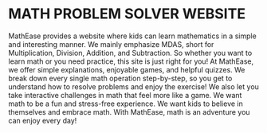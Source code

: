 # MATH PROBLEM SOLVER WEBSITE
MathEase provides a website where kids can learn mathematics in a simple and interesting manner. We mainly emphasize MDAS, short for Multiplication, Division, Addition, and Subtraction. So whether you want to learn math or you need practice, this site is just right for you!
At MathEase, we offer simple explanations, enjoyable games, and helpful quizzes. We break down every single math operation step-by-step, so you get to understand how to resolve problems and enjoy the exercise! We also let you take interactive challenges in math that feel more like a game.
We want math to be a fun and stress-free experience. We want kids to believe in themselves and embrace math. With MathEase, math is an adventure you can enjoy every day!
